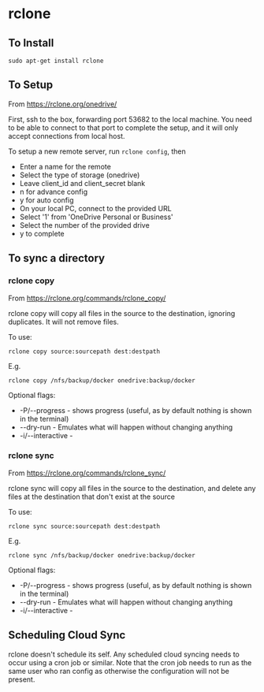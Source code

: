 # rclone

## To Install

```
sudo apt-get install rclone
```

## To Setup

From <https://rclone.org/onedrive/>

First, ssh to the box, forwarding port 53682 to the local machine. You need to be able to connect to that port to complete the setup, and it will only accept connections from local host.

To setup a new remote server, run ```rclone config```, then

* Enter a name for the remote
* Select the type of storage (onedrive)
* Leave client_id and client_secret blank
* n for advance config
* y for auto config
* On your local PC, connect to the provided URL
* Select '1' from 'OneDrive Personal or Business'
* Select the number of the provided drive
* y to complete

## To sync a directory

### rclone copy

From <https://rclone.org/commands/rclone_copy/>

rclone copy will copy all files in the source to the destination, ignoring duplicates. It will not remove files.

To use:

```
rclone copy source:sourcepath dest:destpath
```

E.g.

```
rclone copy /nfs/backup/docker onedrive:backup/docker
```

Optional flags:

* -P/--progress - shows progress (useful, as by default nothing is shown in the terminal)
* --dry-run - Emulates what will happen without changing anything
* -i/--interactive - 

### rclone sync

From <https://rclone.org/commands/rclone_sync/>

rclone sync will copy all files in the source to the destination, and delete any files at the destination that don't exist at the source

To use:

```
rclone sync source:sourcepath dest:destpath
```

E.g.

```
rclone sync /nfs/backup/docker onedrive:backup/docker
```

Optional flags:

* -P/--progress - shows progress (useful, as by default nothing is shown in the terminal)
* --dry-run - Emulates what will happen without changing anything
* -i/--interactive - 

## Scheduling Cloud Sync

rclone doesn't schedule its self. Any scheduled cloud syncing needs to occur using a cron job or similar. Note that the cron job needs to run as the same user who ran config as otherwise the configuration will not be present.